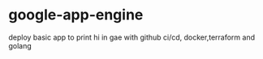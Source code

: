 # google-app-engine
deploy basic app to print hi in gae with github ci/cd, docker,terraform and golang
